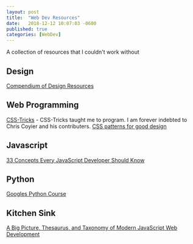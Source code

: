 ```yaml
---
layout: post
title:  "Web Dev Resources"
date:   2018-12-12 10:07:03 -0600
published: true
categories: [WebDev]
---
```

A collection of resources that I couldn't work without

## Design
[Compendium of Design Resources](https://github.com/gztchan/awesome-design)

## Web Programming
[CSS-Tricks](https://css-tricks.com) - CSS-Tricks taught me to program.  I am forever indebted to Chris Coyier and his contributers.
[CSS patterns for good design](https://github.com/AllThingsSmitty/css-protips)

## Javascript
[33 Concepts Every JavaScript Developer Should Know](https://github.com/leonardomso/33-js-concepts)

## Python
[Googles Python Course](https://developers.google.com/edu/python/introduction)

## Kitchen Sink
[A Big Picture, Thesaurus, and Taxonomy of Modern JavaScript Web Development](https://github.com/dexteryy/spellbook-of-modern-webdev)
